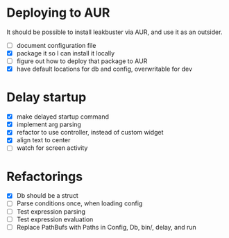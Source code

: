 # Deploying to AUR
It should be possible to install leakbuster via AUR, and use it as an outsider.
- [ ] document configuration file
- [x] package it so I can install it locally
- [ ] figure out how to deploy that package to AUR
- [x] have default locations for db and config, overwritable for dev

# Delay startup
- [x] make delayed startup command
- [x] implement arg parsing
- [x] refactor to use controller, instead of custom widget
- [x] align text to center
- [ ] watch for screen activity

# Refactorings
- [x] Db should be a struct
- [ ] Parse conditions once, when loading config
- [ ] Test expression parsing
- [ ] Test expression evaluation
- [ ] Replace PathBufs with Paths in Config, Db, bin/, delay, and run
